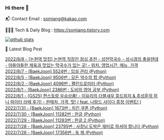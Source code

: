 ### Hi there 👋

📬  Contact Email : somjang@kakao.com

👨🏻‍💻  Tech & Daily Blog : https://somjang.tistory.com

[![github stats](https://github-readme-stats.vercel.app/api?username=SOMJANG&show_icons=true&hide_border=False)](https://somjang.tistory.com)

🤩 Latest Blog Post

[2022/8/8 - [논현역 맛집] 논현역 직장인 점심 추천 - 성천막국수 - 성시경의 좋을텐데 - 야들야들한 제육과 맛있는 막국수가 있는 곳! - 위치, 영업시간, 메뉴, 가격](https://somjang.tistory.com/entry/%EB%85%BC%ED%98%84%EC%97%AD-%EB%A7%9B%EC%A7%91-%EB%85%BC%ED%98%84%EC%97%AD-%EC%A7%81%EC%9E%A5%EC%9D%B8-%EC%A0%90%EC%8B%AC-%EC%B6%94%EC%B2%9C-%EC%84%B1%EC%B2%9C%EB%A7%89%EA%B5%AD%EC%88%98-%EC%84%B1%EC%8B%9C%EA%B2%BD%EC%9D%98-%EC%A2%8B%EC%9D%84%ED%85%90%EB%8D%B0-%EC%95%BC%EB%93%A4%EC%95%BC%EB%93%A4%ED%95%9C-%EC%A0%9C%EC%9C%A1%EA%B3%BC-%EB%A7%9B%EC%9E%88%EB%8A%94-%EB%A7%89%EA%B5%AD%EC%88%98%EA%B0%80-%EC%9E%88%EB%8A%94-%EA%B3%B3-%EC%9C%84%EC%B9%98-%EC%98%81%EC%97%85%EC%8B%9C%EA%B0%84-%EB%A9%94%EB%89%B4-%EA%B0%80%EA%B2%A9) <br>
[2022/8/7 - [BaekJoon] 5524번 : 입실 관리 (Python)](https://somjang.tistory.com/entry/BaekJoon-5524%EB%B2%88-%EC%9E%85%EC%8B%A4-%EA%B4%80%EB%A6%AC-Python) <br>
[2022/8/5 - [BaekJoon] 9506번 : 모든 약수의 합 (Python)](https://somjang.tistory.com/entry/BaekJoon-9506%EB%B2%88-%EB%AA%A8%EB%93%A0-%EC%95%BD%EC%88%98%EC%9D%98-%ED%95%A9-Python) <br>
[2022/8/2 - [BaekJoon] 4096번 : 팰린드로미터 (Python)](https://somjang.tistory.com/entry/BaekJoon-4096%EB%B2%88-%ED%8C%B0%EB%A6%B0%EB%93%9C%EB%A1%9C%EB%AF%B8%ED%84%B0-Python) <br>
[2022/8/1 - [BaekJoon] 2386번 : 도비의 영어 공부 (Python)](https://somjang.tistory.com/entry/BaekJoon-2386%EB%B2%88-%EB%8F%84%EB%B9%84%EC%9D%98-%EC%98%81%EC%96%B4-%EA%B3%B5%EB%B6%80-Python) <br>
[2022/8/1 - [GS25] 편스토랑 우승상품! - 이유리의 더블새우 뚱드위치 & 추성훈의 허니 파이터 라떼 후기! - 판매처, 가격, 맛! ( feat. 나랑드 사이다 증정 이벤트! )](https://somjang.tistory.com/entry/GS25-%ED%8E%B8%EC%8A%A4%ED%86%A0%EB%9E%91-%EC%9A%B0%EC%8A%B9%EC%83%81%ED%92%88-%EC%9D%B4%EC%9C%A0%EB%A6%AC%EC%9D%98-%EB%8D%94%EB%B8%94%EC%83%88%EC%9A%B0-%EB%9A%B1%EB%93%9C%EC%9C%84%EC%B9%98-%EC%B6%94%EC%84%B1%ED%9B%88%EC%9D%98-%ED%97%88%EB%8B%88-%ED%8C%8C%EC%9D%B4%ED%84%B0-%EB%9D%BC%EB%96%BC-%ED%9B%84%EA%B8%B0-%ED%8C%90%EB%A7%A4%EC%B2%98-%EA%B0%80%EA%B2%A9-%EB%A7%9B-feat-%EB%82%98%EB%9E%91%EB%93%9C-%EC%82%AC%EC%9D%B4%EB%8B%A4-%EC%A6%9D%EC%A0%95-%EC%9D%B4%EB%B2%A4%ED%8A%B8) <br>
[2022/7/31 - [BaekJoon] 1673번 : 치킨 쿠폰 (Python)](https://somjang.tistory.com/entry/BaekJoon-1673%EB%B2%88-%EC%B9%98%ED%82%A8-%EC%BF%A0%ED%8F%B0-Python) <br>
[2022/7/30 - [BaekJoon] 11282번 : 한글 (Python)](https://somjang.tistory.com/entry/BaekJoon-11282%EB%B2%88-%ED%95%9C%EA%B8%80-Python) <br>
[2022/7/29 - [BaekJoon] 11283번 : 한글 2 (Python)](https://somjang.tistory.com/entry/BaekJoon-11283%EB%B2%88-%ED%95%9C%EA%B8%80-2-Python) <br>
[2022/7/28 - [BaekJoon] 23795번 : 사장님 도박은 재미로 하셔야 합니다 (Python)](https://somjang.tistory.com/entry/BaekJoon-23795%EB%B2%88-%EC%82%AC%EC%9E%A5%EB%8B%98-%EB%8F%84%EB%B0%95%EC%9D%80-%EC%9E%AC%EB%AF%B8%EB%A1%9C-%ED%95%98%EC%85%94%EC%95%BC-%ED%95%A9%EB%8B%88%EB%8B%A4-Python) <br>
[2022/7/26 - [BaekJoon] 17356번 : 욱 제 (Python)](https://somjang.tistory.com/entry/Baekjoon-17356%EB%B2%88-%EC%9A%B1-%EC%A0%9C-Python) <br>
